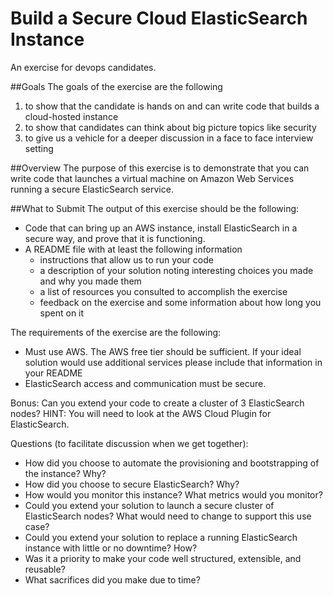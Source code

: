 # Build a Secure Cloud ElasticSearch Instance
An exercise for devops candidates.

##Goals
The goals of the exercise are the following

1. to show that the candidate is hands on and can write code that builds a cloud-hosted instance
2. to show that candidates can think about big picture topics like security
3. to give us a vehicle for a deeper discussion in a face to face interview setting 

##Overview
The purpose of this exercise is to demonstrate that you can write code that launches a virtual machine on Amazon Web Services running a secure ElasticSearch service.

##What to Submit
The output of this exercise should be the following:

- Code that can bring up an AWS instance, install ElasticSearch in a secure way, and prove that it is functioning.
- A README file with at least the following information
    - instructions that allow us to run your code
    - a description of your solution noting interesting choices you made and why you made them
    - a list of resources you consulted to accomplish the exercise
    - feedback on the exercise and some information about how long you spent on it

The requirements of the exercise are the following:
- Must use AWS.  The AWS free tier should be sufficient.  If your ideal solution would use additional services please include that information in your README
- ElasticSearch access and communication must be secure.

Bonus:
Can you extend your code to create a cluster of 3 ElasticSearch nodes?  HINT: You will need to look at the AWS Cloud Plugin for ElasticSearch.

Questions (to facilitate discussion when we get together):
- How did you choose to automate the provisioning and bootstrapping of the instance?  Why?
- How did you choose to secure ElasticSearch?  Why?
- How would you monitor this instance?  What metrics would you monitor?
- Could you extend your solution to launch a secure cluster of ElasticSearch nodes?  What would need to change to support this use case?
- Could you extend your solution to replace a running ElasticSearch instance with little or no downtime?  How?
- Was it a priority to make your code well structured, extensible, and reusable?
- What sacrifices did you make due to time?
